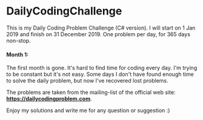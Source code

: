 # DailyCodingChallenge
This is my Daily Coding Problem Challenge (C# version).
I will start on 1 Jan 2019 and finish on 31 December 2019.
One problem per day, for 365 days non-stop.

#### Month 1:
The first month is gone. It's hard to find time for coding every day.
I'm trying to be constant but it's not easy. Some days I don't have found enough time to solve the daily problem, but now I've recovered lost problems.

The problems are taken from the mailing-list of the official web site: **https://dailycodingproblem.com**.

Enjoy my solutions and write me for any question or suggestion :)
